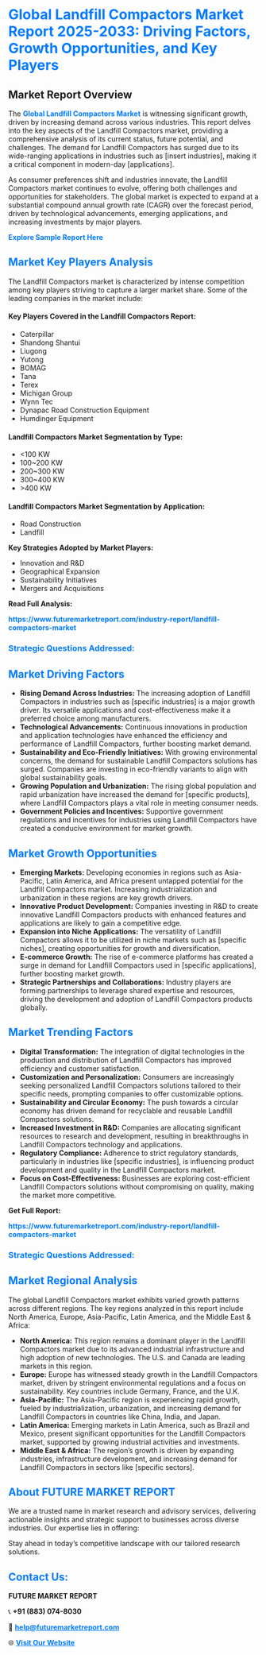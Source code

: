 <h1 style="color: #007BFF;">Global Landfill Compactors Market Report 2025-2033: Driving Factors, Growth Opportunities, and Key Players</h1>

<section id="overview">
<h2>Market Report Overview</h2>
<p>The <a href="https://www.futuremarketreport.com/industry-report/landfill-compactors-market" style="color: #007BFF; text-decoration: none;"><strong>Global Landfill Compactors Market</strong></a> is witnessing significant growth, driven by increasing demand across various industries. This report delves into the key aspects of the Landfill Compactors market, providing a comprehensive analysis of its current status, future potential, and challenges. The demand for Landfill Compactors has surged due to its wide-ranging applications in industries such as [insert industries], making it a critical component in modern-day [applications].</p>
<p>As consumer preferences shift and industries innovate, the Landfill Compactors market continues to evolve, offering both challenges and opportunities for stakeholders. The global market is expected to expand at a substantial compound annual growth rate (CAGR) over the forecast period, driven by technological advancements, emerging applications, and increasing investments by major players.</p>
</section>

<section id="overview">
<p><a href="https://www.futuremarketreport.com/request-sample/reportId=85889" style="color: #007BFF; text-decoration: none;"><strong>Explore Sample Report Here</strong></a></p>
</section>

<section id="key-players">
<h2 style="color: #007BFF;">Market Key Players Analysis</h2>
<p>The Landfill Compactors market is characterized by intense competition among key players striving to capture a larger market share. Some of the leading companies in the market include:</p>
<h4>Key Players Covered in the Landfill Compactors Report:</h4>
<ul><li>Caterpillar</li><li>Shandong Shantui</li><li>Liugong</li><li>Yutong</li><li>BOMAG</li><li>Tana</li><li>Terex</li><li>Michigan Group</li><li>Wynn Tec</li><li>Dynapac Road Construction Equipment</li><li>Humdinger Equipment</li></ul>
<h4>Landfill Compactors Market Segmentation by Type:</h4>
<ul><li>&lt;100 KW</li><li>100~200 KW</li><li>200~300 KW</li><li>300~400 KW</li><li>&gt;400 KW</li></ul>

<h4>Landfill Compactors Market Segmentation by Application:</h4>
<ul><li>Road Construction</li><li>Landfill</li></ul>
<p><strong>Key Strategies Adopted by Market Players:</strong></p>
<ul>
<li>Innovation and R&D</li>
<li>Geographical Expansion</li>
<li>Sustainability Initiatives</li>
<li>Mergers and Acquisitions</li>
</ul>
</section>

<section>
<p><strong>Read Full Analysis: </strong></p><a href="https://www.futuremarketreport.com/industry-report/landfill-compactors-market" style="color: #007BFF; text-decoration: none;"><strong>https://www.futuremarketreport.com/industry-report/landfill-compactors-market</strong></a>
<h3 style="color: #007BFF;">Strategic Questions Addressed:</h3>
</section>

<section id="driving-factors">
<h2 style="color: #007BFF;">Market Driving Factors</h2>
<ul>
<li><strong>Rising Demand Across Industries:</strong> The increasing adoption of Landfill Compactors in industries such as [specific industries] is a major growth driver. Its versatile applications and cost-effectiveness make it a preferred choice among manufacturers.</li>
<li><strong>Technological Advancements:</strong> Continuous innovations in production and application technologies have enhanced the efficiency and performance of Landfill Compactors, further boosting market demand.</li>
<li><strong>Sustainability and Eco-Friendly Initiatives:</strong> With growing environmental concerns, the demand for sustainable Landfill Compactors solutions has surged. Companies are investing in eco-friendly variants to align with global sustainability goals.</li>
<li><strong>Growing Population and Urbanization:</strong> The rising global population and rapid urbanization have increased the demand for [specific products], where Landfill Compactors plays a vital role in meeting consumer needs.</li>
<li><strong>Government Policies and Incentives:</strong> Supportive government regulations and incentives for industries using Landfill Compactors have created a conducive environment for market growth.</li>
</ul>
</section>

<section id="growth-opportunities">
<h2 style="color: #007BFF;">Market Growth Opportunities</h2>
<ul>
<li><strong>Emerging Markets:</strong> Developing economies in regions such as Asia-Pacific, Latin America, and Africa present untapped potential for the Landfill Compactors market. Increasing industrialization and urbanization in these regions are key growth drivers.</li>
<li><strong>Innovative Product Development:</strong> Companies investing in R&D to create innovative Landfill Compactors products with enhanced features and applications are likely to gain a competitive edge.</li>
<li><strong>Expansion into Niche Applications:</strong> The versatility of Landfill Compactors allows it to be utilized in niche markets such as [specific niches], creating opportunities for growth and diversification.</li>
<li><strong>E-commerce Growth:</strong> The rise of e-commerce platforms has created a surge in demand for Landfill Compactors used in [specific applications], further boosting market growth.</li>
<li><strong>Strategic Partnerships and Collaborations:</strong> Industry players are forming partnerships to leverage shared expertise and resources, driving the development and adoption of Landfill Compactors products globally.</li>
</ul>
</section>

<section id="trending-factors">
<h2 style="color: #007BFF;">Market Trending Factors</h2>
<ul>
<li><strong>Digital Transformation:</strong> The integration of digital technologies in the production and distribution of Landfill Compactors has improved efficiency and customer satisfaction.</li>
<li><strong>Customization and Personalization:</strong> Consumers are increasingly seeking personalized Landfill Compactors solutions tailored to their specific needs, prompting companies to offer customizable options.</li>
<li><strong>Sustainability and Circular Economy:</strong> The push towards a circular economy has driven demand for recyclable and reusable Landfill Compactors solutions.</li>
<li><strong>Increased Investment in R&D:</strong> Companies are allocating significant resources to research and development, resulting in breakthroughs in Landfill Compactors technology and applications.</li>
<li><strong>Regulatory Compliance:</strong> Adherence to strict regulatory standards, particularly in industries like [specific industries], is influencing product development and quality in the Landfill Compactors market.</li>
<li><strong>Focus on Cost-Effectiveness:</strong> Businesses are exploring cost-efficient Landfill Compactors solutions without compromising on quality, making the market more competitive.</li>
</ul>
</section>

<section>
<p><strong>Get Full Report: </strong></p><a href="https://www.futuremarketreport.com/industry-report/landfill-compactors-market" style="color: #007BFF; text-decoration: none;"><strong>https://www.futuremarketreport.com/industry-report/landfill-compactors-market</strong></a>
<h3 style="color: #007BFF;">Strategic Questions Addressed:</h3>
</section>


<section id="regional-analysis">
<h2 style="color: #007BFF;">Market Regional Analysis</h2>
<p>The global Landfill Compactors market exhibits varied growth patterns across different regions. The key regions analyzed in this report include North America, Europe, Asia-Pacific, Latin America, and the Middle East & Africa:</p>
<ul>
<li><strong>North America:</strong> This region remains a dominant player in the Landfill Compactors market due to its advanced industrial infrastructure and high adoption of new technologies. The U.S. and Canada are leading markets in this region.</li>
<li><strong>Europe:</strong> Europe has witnessed steady growth in the Landfill Compactors market, driven by stringent environmental regulations and a focus on sustainability. Key countries include Germany, France, and the U.K.</li>
<li><strong>Asia-Pacific:</strong> The Asia-Pacific region is experiencing rapid growth, fueled by industrialization, urbanization, and increasing demand for Landfill Compactors in countries like China, India, and Japan.</li>
<li><strong>Latin America:</strong> Emerging markets in Latin America, such as Brazil and Mexico, present significant opportunities for the Landfill Compactors market, supported by growing industrial activities and investments.</li>
<li><strong>Middle East & Africa:</strong> The region’s growth is driven by expanding industries, infrastructure development, and increasing demand for Landfill Compactors in sectors like [specific sectors].</li>
</ul>
</section>

<footer>
<h2 style="color: #007BFF;">About FUTURE MARKET REPORT</h2>
<p>We are a trusted name in market research and advisory services, delivering actionable insights and strategic support to businesses across diverse industries. Our expertise lies in offering:</p>

<p>Stay ahead in today’s competitive landscape with our tailored research solutions.</p>

<h2 style="color: #007BFF;">Contact Us:</h2>
<p><strong>FUTURE MARKET REPORT</strong></p>
<p>📞 <strong>+91 (883) 074-8030</strong></p>
<p>📧 <strong><a href="mailto:help@futuremarketreport.com" style="color: #007BFF;">help@futuremarketreport.com</a></strong></p>
<p>🌐 <strong><a href="https://www.futuremarketreport.com/" style="color: #007BFF;">Visit Our Website</a></strong></p>
</footer>